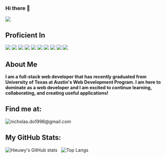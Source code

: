 ### Hi there 👋

![](https://img.shields.io/badge/Created%20by-Nicholas%20Do-blue?style=for-the-badge)  

## Proficient In
![](https://img.shields.io/badge/React-20232A?style=for-the-badge&logo=react&logoColor=61DAFB) ![](https://img.shields.io/badge/Node.js-339933?style=for-the-badge&logo=nodedotjs&logoColor=white) ![](https://img.shields.io/badge/npm-CB3837?style=for-the-badge&logo=npm&logoColor=white) ![](https://img.shields.io/badge/Sass-CC6699?style=for-the-badge&logo=sass&logoColor=white) ![](https://img.shields.io/badge/GIT-E44C30?style=for-the-badge&logo=git&logoColor=white) ![](https://img.shields.io/badge/powershell-5391FE?style=for-the-badge&logo=powershell&logoColor=white) ![](https://img.shields.io/badge/GitHub-100000?style=for-the-badge&logo=github&logoColor=white) ![](https://img.shields.io/badge/JavaScript-323330?style=for-the-badge&logo=javascript&logoColor=F7DF1E) ![](https://img.shields.io/badge/HTML5-E34F26?style=for-the-badge&logo=html5&logoColor=white) ![](https://img.shields.io/badge/CSS3-1572B6?style=for-the-badge&logo=css3&logoColor=white)

## About Me
**I am a full-stack web developer that has recently graduated from University of Texas at Austin's Web Development Program. I am here to dominate as a web developer and I am excited to continue learning, collaborating, and creating useful applications!**


## Find me at:
![nicholas.do1998@gmail.com](https://img.shields.io/badge/Gmail-D14836?style=for-the-badge&logo=gmail&logoColor=white)

## My GitHub Stats:
![Hieuwy's GitHub stats](https://github-readme-stats.vercel.app/api?username=hieuwy&theme=nightowl&show_icons=true) &nbsp;
![Top Langs](https://github-readme-stats.vercel.app/api/top-langs/?username=hieuwy&layout=compact&theme=tokyonight)

<!--
**hieuwy/hieuwy** is a ✨ _special_ ✨ repository because its `README.md` (this file) appears on your GitHub profile.

Here are some ideas to get you started:

- 🔭 I’m currently working on ...
- 🌱 I’m currently learning ...
- 👯 I’m looking to collaborate on ...
- 🤔 I’m looking for help with ...
- 💬 Ask me about ...
- 📫 How to reach me: ...
- 😄 Pronouns: ...
- ⚡ Fun fact: ...
-->
